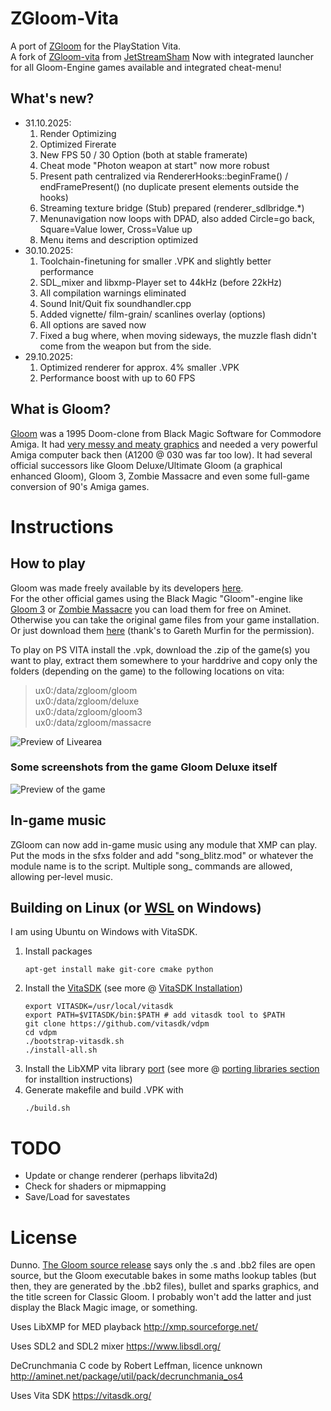 # ZGloom-Vita

A port of [ZGloom](https://github.com/Swizpig/ZGloom) for the PlayStation Vita.<br>
A fork of [ZGloom-vita](https://github.com/JetStreamSham/ZGloom-vita) from [JetStreamSham](https://github.com/JetStreamSham)
Now with integrated launcher for all Gloom-Engine games available and integrated cheat-menu!

## What's new?
  - 31.10.2025:
    1. Render Optimizing
    2. Optimized Firerate
    3. New FPS 50 / 30 Option (both at stable framerate)
    4. Cheat mode "Photon weapon at start" now more robust
    5. Present path centralized via RendererHooks::beginFrame() / endFramePresent() (no duplicate present elements outside the hooks)
    6. Streaming texture bridge (Stub) prepared (renderer_sdlbridge.*)
    7. Menunavigation now loops with DPAD, also added Circle=go back, Square=Value lower, Cross=Value up
    8. Menu items and description optimized
  - 30.10.2025:
    1. Toolchain-finetuning for smaller .VPK and slightly better performance 
    2. SDL_mixer and libxmp-Player set to 44kHz (before 22kHz)
    3. All compilation warnings eliminated
    4. Sound Init/Quit fix soundhandler.cpp
    5. Added vignette/ film-grain/ scanlines overlay (options)
    6. All options are saved now
    7. Fixed a bug where, when moving sideways, the muzzle flash didn't come from the weapon but from the side.
  - 29.10.2025:
    1. Optimized renderer for approx. 4% smaller .VPK
    2. Performance boost with up to 60 FPS

## What is Gloom?

[Gloom](https://en.wikipedia.org/wiki/Gloom_(video_game)) was a 1995 Doom-clone from Black Magic Software for Commodore Amiga. It had [very messy and meaty graphics](https://www.lemonamiga.com/games/details.php?id=1781) and needed a very powerful Amiga computer back then (A1200 @ 030 was far too low). It had several official successors like Gloom Deluxe/Ultimate Gloom (a graphical enhanced Gloom), Gloom 3, Zombie Massacre and even some full-game conversion of 90's Amiga games.

# Instructions

## How to play

Gloom was made freely available by its developers [here](https://github.com/earok/GloomAmiga/archive/master.zip).<br>
For the other official games using the Black Magic "Gloom"-engine like [Gloom 3](http://aminet.net/package/game/shoot/UltimateGloomISO) or [Zombie Massacre](http://aminet.net/package/game/shoot/ZombieMassacreISO) you can load them for free on Aminet. Otherwise you can take the original game files from your game installation. Or just download them [here](https://github.com/andiweli/ZGloom-vita/tree/master/gamefiles) (thank's to Gareth Murfin for the permission).

To play on PS VITA install the .vpk, download the .zip of the game(s) you want to play, extract them somewhere to your harddrive and copy only the folders (depending on the game) to the following locations on vita:

> ux0:/data/zgloom/gloom <br>
> ux0:/data/zgloom/deluxe <br>
> ux0:/data/zgloom/gloom3 <br>
> ux0:/data/zgloom/massacre

![Preview of Livearea](https://github.com/andiweli/ZGloom-vita/blob/master/images/gloom-livearea.png)

### Some screenshots from the game Gloom Deluxe itself
![Preview of the game](https://github.com/andiweli/ZGloom-vita/blob/master/images/gloom-mockup.png)

## In-game music

ZGloom can now add in-game music using any module that XMP can play. Put the mods in the sfxs folder and add "song_blitz.mod" or whatever the module name is to the script. Multiple song_ commands are allowed, allowing per-level music.

## Building on Linux (or [WSL](https://learn.microsoft.com/de-de/windows/wsl/install) on Windows)

I am using Ubuntu on Windows with VitaSDK.

1. Install packages
    ```
    apt-get install make git-core cmake python
    ``` 
3. Install the [VitaSDK](https://vitasdk.org/) (see more @ [VitaSDK Installation](https://vitasdk.org/))
    ```
    export VITASDK=/usr/local/vitasdk
    export PATH=$VITASDK/bin:$PATH # add vitasdk tool to $PATH
    git clone https://github.com/vitasdk/vdpm
    cd vdpm
    ./bootstrap-vitasdk.sh
    ./install-all.sh
    ```
4. Install the LibXMP vita library [port](https://github.com/JetStreamSham/libxmp) (see more @ [porting libraries section](https://vitasdk.org/) for installtion instructions)
6. Generate makefile and build .VPK with
    ```
    ./build.sh
    ```

# TODO
- Update or change renderer (perhaps libvita2d)
- Check for shaders or mipmapping
- Save/Load for savestates
# License

Dunno. [The Gloom source release](https://github.com/earok/GloomAmiga) says only the .s and .bb2 files are open source, but the Gloom executable bakes in some maths lookup tables (but then, they are generated by the .bb2 files), bullet and sparks graphics, and 
the title screen for Classic Gloom. I probably won't add the latter and just display the Black Magic image, or something.

Uses LibXMP for MED playback
http://xmp.sourceforge.net/

Uses SDL2 and SDL2 mixer
https://www.libsdl.org/

DeCrunchmania C code by Robert Leffman, licence unknown
http://aminet.net/package/util/pack/decrunchmania_os4

Uses Vita SDK
https://vitasdk.org/
